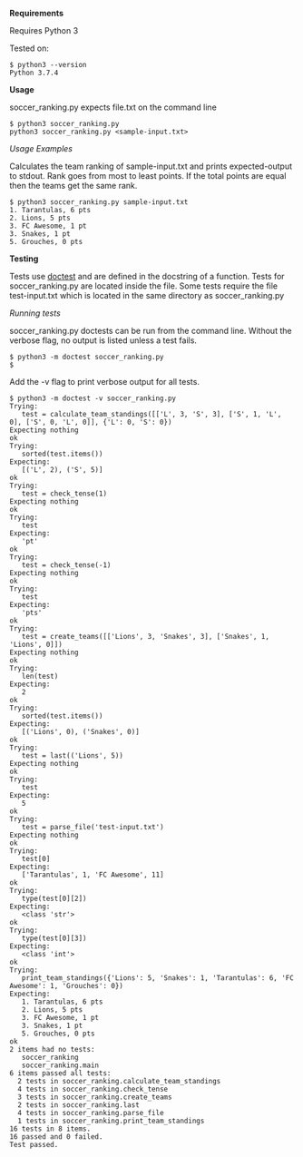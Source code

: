 **Requirements**

Requires Python 3

Tested on:
```
$ python3 --version 
Python 3.7.4
```

**Usage**

soccer_ranking.py expects file.txt on the command line
```
$ python3 soccer_ranking.py
python3 soccer_ranking.py <sample-input.txt>
```

*Usage Examples*

Calculates the team ranking of sample-input.txt and prints expected-output to stdout. 
Rank goes from most to least points. If the total points are equal then the teams get the same rank.

```
$ python3 soccer_ranking.py sample-input.txt
1. Tarantulas, 6 pts
2. Lions, 5 pts
3. FC Awesome, 1 pt
3. Snakes, 1 pt
5. Grouches, 0 pts
```

**Testing**
 
Tests use [doctest](https://docs.python.org/3/library/doctest.html) and are defined in the docstring of a function. 
Tests for soccer_ranking.py are located inside the file. 
Some tests require the file test-input.txt which is located in the same directory as soccer_ranking.py

*Running tests*

soccer_ranking.py doctests can be run from the command line. 
Without the verbose flag, no output is listed unless a test fails. 

```
$ python3 -m doctest soccer_ranking.py
$ 
```

Add the -v flag to print verbose output for all tests.
 
 ```
$ python3 -m doctest -v soccer_ranking.py
Trying:
    test = calculate_team_standings([['L', 3, 'S', 3], ['S', 1, 'L', 0], ['S', 0, 'L', 0]], {'L': 0, 'S': 0})
Expecting nothing
ok
Trying:
    sorted(test.items())
Expecting:
    [('L', 2), ('S', 5)]
ok
Trying:
    test = check_tense(1)
Expecting nothing
ok
Trying:
    test
Expecting:
    'pt'
ok
Trying:
    test = check_tense(-1)
Expecting nothing
ok
Trying:
    test
Expecting:
    'pts'
ok
Trying:
    test = create_teams([['Lions', 3, 'Snakes', 3], ['Snakes', 1, 'Lions', 0]])
Expecting nothing
ok
Trying:
    len(test)
Expecting:
    2
ok
Trying:
    sorted(test.items())
Expecting:
    [('Lions', 0), ('Snakes', 0)]
ok
Trying:
    test = last(('Lions', 5))
Expecting nothing
ok
Trying:
    test
Expecting:
    5
ok
Trying:
    test = parse_file('test-input.txt')
Expecting nothing
ok
Trying:
    test[0]
Expecting:
    ['Tarantulas', 1, 'FC Awesome', 11]
ok
Trying:
    type(test[0][2])
Expecting:
    <class 'str'>
ok
Trying:
    type(test[0][3])
Expecting:
    <class 'int'>
ok
Trying:
    print_team_standings({'Lions': 5, 'Snakes': 1, 'Tarantulas': 6, 'FC Awesome': 1, 'Grouches': 0})
Expecting:
    1. Tarantulas, 6 pts
    2. Lions, 5 pts
    3. FC Awesome, 1 pt
    3. Snakes, 1 pt
    5. Grouches, 0 pts
ok
2 items had no tests:
    soccer_ranking
    soccer_ranking.main
6 items passed all tests:
   2 tests in soccer_ranking.calculate_team_standings
   4 tests in soccer_ranking.check_tense
   3 tests in soccer_ranking.create_teams
   2 tests in soccer_ranking.last
   4 tests in soccer_ranking.parse_file
   1 tests in soccer_ranking.print_team_standings
16 tests in 8 items.
16 passed and 0 failed.
Test passed.
```

